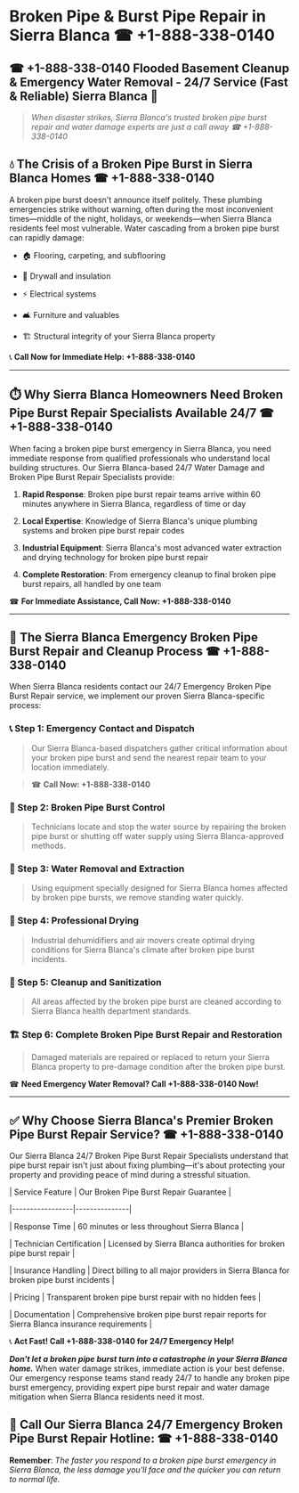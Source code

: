 # Broken Pipe & Burst Pipe Repair in Sierra Blanca ☎ +1-888-338-0140  
## ☎ +1-888-338-0140 Flooded Basement Cleanup & Emergency Water Removal - 24/7 Service (Fast & Reliable) Sierra Blanca 🚨  

> *When disaster strikes, Sierra Blanca's trusted broken pipe burst repair and water damage experts are just a call away ☎ +1-888-338-0140*  

## 💧 The Crisis of a Broken Pipe Burst in Sierra Blanca Homes ☎ +1-888-338-0140  

A broken pipe burst doesn't announce itself politely. These plumbing emergencies strike without warning, often during the most inconvenient times—middle of the night, holidays, or weekends—when Sierra Blanca residents feel most vulnerable. Water cascading from a broken pipe burst can rapidly damage:  

* 🏠 Flooring, carpeting, and subflooring  
* 🧱 Drywall and insulation  
* ⚡ Electrical systems  
* 🛋️ Furniture and valuables  
* 🏗️ Structural integrity of your Sierra Blanca property  

📞 **Call Now for Immediate Help: +1-888-338-0140**  

---  

## ⏱️ Why Sierra Blanca Homeowners Need Broken Pipe Burst Repair Specialists Available 24/7 ☎ +1-888-338-0140  

When facing a broken pipe burst emergency in Sierra Blanca, you need immediate response from qualified professionals who understand local building structures. Our Sierra Blanca-based 24/7 Water Damage and Broken Pipe Burst Repair Specialists provide:  

1. **Rapid Response**: Broken pipe burst repair teams arrive within 60 minutes anywhere in Sierra Blanca, regardless of time or day  
2. **Local Expertise**: Knowledge of Sierra Blanca's unique plumbing systems and broken pipe burst repair codes  
3. **Industrial Equipment**: Sierra Blanca's most advanced water extraction and drying technology for broken pipe burst repair  
4. **Complete Restoration**: From emergency cleanup to final broken pipe burst repairs, all handled by one team  

☎ **For Immediate Assistance, Call Now: +1-888-338-0140**  

---  

## 🔧 The Sierra Blanca Emergency Broken Pipe Burst Repair and Cleanup Process ☎ +1-888-338-0140  

When Sierra Blanca residents contact our 24/7 Emergency Broken Pipe Burst Repair service, we implement our proven Sierra Blanca-specific process:  

### 📞 Step 1: Emergency Contact and Dispatch  
> Our Sierra Blanca-based dispatchers gather critical information about your broken pipe burst and send the nearest repair team to your location immediately.  
> ☎ **Call Now: +1-888-338-0140**  

### 🚿 Step 2: Broken Pipe Burst Control  
> Technicians locate and stop the water source by repairing the broken pipe burst or shutting off water supply using Sierra Blanca-approved methods.  

### 🌊 Step 3: Water Removal and Extraction  
> Using equipment specially designed for Sierra Blanca homes affected by broken pipe bursts, we remove standing water quickly.  

### 💨 Step 4: Professional Drying  
> Industrial dehumidifiers and air movers create optimal drying conditions for Sierra Blanca's climate after broken pipe burst incidents.  

### 🧼 Step 5: Cleanup and Sanitization  
> All areas affected by the broken pipe burst are cleaned according to Sierra Blanca health department standards.  

### 🏗️ Step 6: Complete Broken Pipe Burst Repair and Restoration  
> Damaged materials are repaired or replaced to return your Sierra Blanca property to pre-damage condition after the broken pipe burst.  

☎ **Need Emergency Water Removal? Call +1-888-338-0140 Now!**  

---  

## ✅ Why Choose Sierra Blanca's Premier Broken Pipe Burst Repair Service? ☎ +1-888-338-0140  

Our Sierra Blanca 24/7 Broken Pipe Burst Repair Specialists understand that pipe burst repair isn't just about fixing plumbing—it's about protecting your property and providing peace of mind during a stressful situation.  

| Service Feature | Our Broken Pipe Burst Repair Guarantee |  
|-----------------|---------------|  
| Response Time | 60 minutes or less throughout Sierra Blanca |  
| Technician Certification | Licensed by Sierra Blanca authorities for broken pipe burst repair |  
| Insurance Handling | Direct billing to all major providers in Sierra Blanca for broken pipe burst incidents |  
| Pricing | Transparent broken pipe burst repair with no hidden fees |  
| Documentation | Comprehensive broken pipe burst repair reports for Sierra Blanca insurance requirements |  

📞 **Act Fast! Call +1-888-338-0140 for 24/7 Emergency Help!**  

***Don't let a broken pipe burst turn into a catastrophe in your Sierra Blanca home.*** When water damage strikes, immediate action is your best defense. Our emergency response teams stand ready 24/7 to handle any broken pipe burst emergency, providing expert pipe burst repair and water damage mitigation when Sierra Blanca residents need it most.  

## 📱 Call Our Sierra Blanca 24/7 Emergency Broken Pipe Burst Repair Hotline: ☎ +1-888-338-0140  

**Remember**: *The faster you respond to a broken pipe burst emergency in Sierra Blanca, the less damage you'll face and the quicker you can return to normal life.*